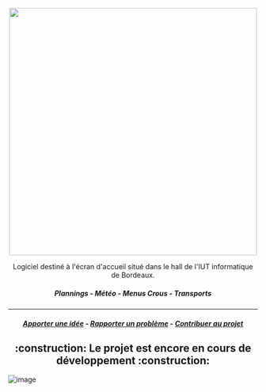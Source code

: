<p align="center">
  <img width="500px" src="https://user-images.githubusercontent.com/38594012/151677279-78a5543b-5f2b-4de0-bc7e-c2692d045fea.png"/>
</p>

<p align="center">
  Logiciel destiné à l'écran d'accueil situé dans le hall de l'IUT informatique de Bordeaux.
</p>

<h5 align="center">
  Plannings - Météo - Menus Crous - Transports
</h5>

---

<h5 align="center">
  <a href="https://github.com/gfroidcourt/iut-onboarding/issues/new">Apporter une idée</a>
  -
  <a href="https://github.com/gfroidcourt/iut-onboarding/issues/new">Rapporter un problème</a>
  -
  <a href="https://github.com/gfroidcourt/iut-onboarding/blob/main/CONTRIBUTING.md">Contribuer au projet</a>
</h5>

<h2 align="center">
 :construction: Le projet est encore en cours de développement :construction:
</h2>

![image](https://user-images.githubusercontent.com/38594012/151676454-616d86a1-d987-4e66-b9c7-8589c6e414a7.png)
